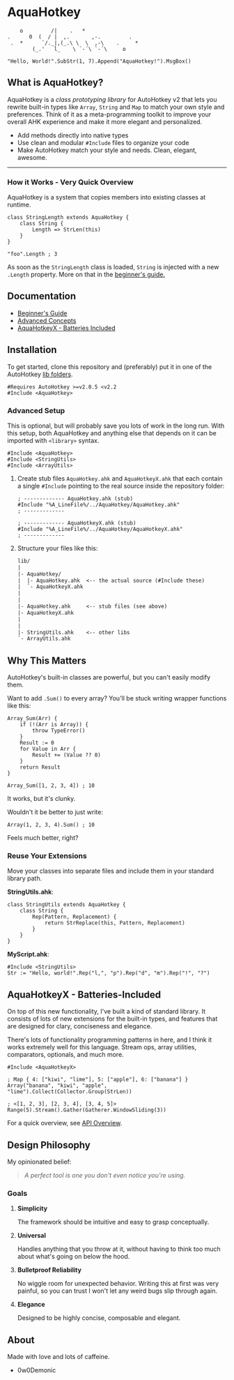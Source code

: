 # AquaHotkey

```
    o         /|    .   *
.      0  (  / |  ,.       ,-.         .
 .  *      `/._|,(_.\ \  \  ,-\    .     *
        (_.'   l_    \ `-´\ `-´\     o
```

```ahk
"Hello, World!".SubStr(1, 7).Append("AquaHotkey!").MsgBox()
```

## What is AquaHotkey?

AquaHotkey is a *class prototyping library* for AutoHotkey v2 that lets you
rewrite built-in types like `Array`, `String` and `Map` to match your own
style and preferences. Think of it as a meta-programming toolkit to improve
your overall AHK experience and make it more elegant and personalized.

- Add methods directly into native types
- Use clean and modular `#Include` files to organize your code
- Make AutoHotkey match your style and needs. Clean, elegant, awesome.

---

### How it Works - Very Quick Overview

AquaHotkey is a system that copies members into existing classes at runtime.

```ahk
class StringLength extends AquaHotkey {
    class String {
        Length => StrLen(this)
    }
}

"foo".Length ; 3
```

As soon as the `StringLength` class is loaded, `String` is injected with a new
`.Length` property. More on that in the [beginner's guide.](./docs/basics.md)

## Documentation

- [Beginner's Guide](./docs/basics.md)
- [Advanced Concepts](./docs/advanced.md)
- [AquaHotkeyX - Batteries Included](#aquahotkeyx---batteries-included)

## Installation

To get started, clone this repository and (preferably) put it in one of the
AutoHotkey [lib folders](https://www.autohotkey.com/docs/v2/Scripts.htm#lib).

```ahk
#Requires AutoHotkey >=v2.0.5 <v2.2
#Include <AquaHotkey>
```

### Advanced Setup

This is optional, but will probably save you lots of work in the long run.
With this setup, both AquaHotkey and anything else that depends on it can
be imported with `<library>` syntax.

```ahk
#Include <AquaHotkey>
#Include <StringUtils>
#Include <ArrayUtils>
```

1. Create stub files `AquaHotkey.ahk` and `AquaHotkeyX.ahk` that each contain a
   single `#Include` pointing to the real source inside the repository folder:

    ```ahk
    ; ------------- AquaHotkey.ahk (stub)
    #Include "%A_LineFile%/../AquaHotkey/AquaHotkey.ahk"
    ; -------------
  
    ; ------------- AquaHotkeyX.ahk (stub)
    #Include "%A_LineFile%/../AquaHotkey/AquaHotkeyX.ahk"
    ; -------------
    ```

2. Structure your files like this:

    ```txt
    lib/
    |
    |- AquaHotkey/
    |  |- AquaHotkey.ahk  <-- the actual source (#Include these)
    |  `- AquaHotkeyX.ahk
    |
    |
    |- AquaHotkey.ahk     <-- stub files (see above)
    |- AquaHotkeyX.ahk
    |
    |
    |- StringUtils.ahk    <-- other libs
    `- ArrayUtils.ahk
    ```

## Why This Matters

AutoHotkey's built-in classes are powerful, but you can't easily modify them.

Want to add `.Sum()` to every array? You'll be stuck writing wrapper functions
like this:

```ahk
Array_Sum(Arr) {
    if (!(Arr is Array)) {
        throw TypeError()
    }
    Result := 0
    for Value in Arr {
        Result += (Value ?? 0)
    }
    return Result
}

Array_Sum([1, 2, 3, 4]) ; 10
```

It works, but it's clunky.

Wouldn't it be better to just write:

```ahk
Array(1, 2, 3, 4).Sum() ; 10
```

Feels much better, right?

### Reuse Your Extensions

Move your classes into separate files and include them in your standard
library path.

**StringUtils.ahk**:

```ahk
class StringUtils extends AquaHotkey {
    class String {
        Rep(Pattern, Replacement) {
            return StrReplace(this, Pattern, Replacement)
        }
    }
}
```

**MyScript.ahk**:

```ahk
#Include <StringUtils>
Str := "Hello, world!".Rep("l,", "p").Rep("d", "m").Rep("!", "?")
```

## AquaHotkeyX - Batteries-Included

On top of this new functionality, I've built a kind of standard library.
It consists of lots of new extensions for the built-in types, and features
that are designed for clary, conciseness and elegance.

There's lots of functionality programming patterns in here, and I think it
works extremely well for this language. Stream ops, array utilities,
comparators, optionals, and much more.

```ahk
#Include <AquaHotkeyX>

; Map { 4: ["kiwi", "lime"], 5: ["apple"], 6: ["banana"] }
Array("banana", "kiwi", "apple", "lime").Collect(Collector.Group(StrLen))

; <[1, 2, 3], [2, 3, 4], [3, 4, 5]>
Range(5).Stream().Gather(Gatherer.WindowSliding(3))
```

For a quick overview, see [API Overview](./docs/api-overview.md).

## Design Philosophy

My opinionated belief:
> *A perfect tool is one you don't even notice you're using.*

### Goals

1. **Simplicity**

   The framework should be intuitive and easy to grasp conceptually.

2. **Universal**

   Handles anything that you throw at it, without having to think too
   much about what's going on below the hood.

3. **Bulletproof Reliability**

   No wiggle room for unexpected behavior. Writing this at first was very
   painful, so you can trust I won't let any weird bugs slip through again.

4. **Elegance**

   Designed to be highly concise, composable and elegant.

## About

Made with love and lots of caffeine.

- 0w0Demonic
